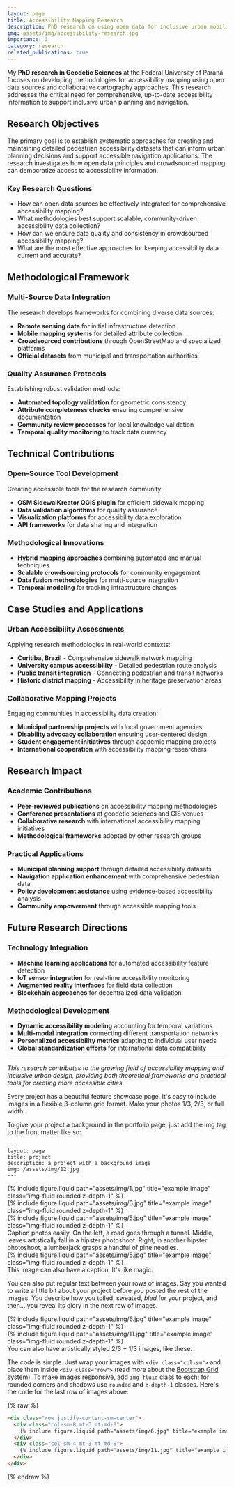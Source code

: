 ```yaml
---
layout: page
title: Accessibility Mapping Research
description: PhD research on using open data for inclusive urban mobility mapping
img: assets/img/accessibility-research.jpg
importance: 3
category: research
related_publications: true
---
```


My **PhD research in Geodetic Sciences** at the Federal University of Paraná focuses on developing methodologies for accessibility mapping using open data sources and collaborative cartography approaches. This research addresses the critical need for comprehensive, up-to-date accessibility information to support inclusive urban planning and navigation.

## Research Objectives

The primary goal is to establish systematic approaches for creating and maintaining detailed pedestrian accessibility datasets that can inform urban planning decisions and support accessible navigation applications. The research investigates how open data principles and crowdsourced mapping can democratize access to accessibility information.

### Key Research Questions

- How can open data sources be effectively integrated for comprehensive accessibility mapping?
- What methodologies best support scalable, community-driven accessibility data collection?
- How can we ensure data quality and consistency in crowdsourced accessibility mapping?
- What are the most effective approaches for keeping accessibility data current and accurate?

## Methodological Framework

### Multi-Source Data Integration
The research develops frameworks for combining diverse data sources:
- **Remote sensing data** for initial infrastructure detection
- **Mobile mapping systems** for detailed attribute collection
- **Crowdsourced contributions** through OpenStreetMap and specialized platforms
- **Official datasets** from municipal and transportation authorities

### Quality Assurance Protocols
Establishing robust validation methods:
- **Automated topology validation** for geometric consistency
- **Attribute completeness checks** ensuring comprehensive documentation
- **Community review processes** for local knowledge validation
- **Temporal quality monitoring** to track data currency

## Technical Contributions

### Open-Source Tool Development
Creating accessible tools for the research community:
- **OSM SidewalKreator QGIS plugin** for efficient sidewalk mapping
- **Data validation algorithms** for quality assurance
- **Visualization platforms** for accessibility data exploration
- **API frameworks** for data sharing and integration

### Methodological Innovations
- **Hybrid mapping approaches** combining automated and manual techniques
- **Scalable crowdsourcing protocols** for community engagement
- **Data fusion methodologies** for multi-source integration
- **Temporal modeling** for tracking infrastructure changes

## Case Studies and Applications

### Urban Accessibility Assessments
Applying research methodologies in real-world contexts:
- **Curitiba, Brazil** - Comprehensive sidewalk network mapping
- **University campus accessibility** - Detailed pedestrian route analysis
- **Public transit integration** - Connecting pedestrian and transit networks
- **Historic district mapping** - Accessibility in heritage preservation areas

### Collaborative Mapping Projects
Engaging communities in accessibility data creation:
- **Municipal partnership projects** with local government agencies
- **Disability advocacy collaboration** ensuring user-centered design
- **Student engagement initiatives** through academic mapping projects
- **International cooperation** with accessibility mapping researchers

## Research Impact

### Academic Contributions
- **Peer-reviewed publications** on accessibility mapping methodologies
- **Conference presentations** at geodetic sciences and GIS venues
- **Collaborative research** with international accessibility mapping initiatives
- **Methodological frameworks** adopted by other research groups

### Practical Applications
- **Municipal planning support** through detailed accessibility datasets
- **Navigation application enhancement** with comprehensive pedestrian data
- **Policy development assistance** using evidence-based accessibility analysis
- **Community empowerment** through accessible mapping tools

## Future Research Directions

### Technology Integration
- **Machine learning applications** for automated accessibility feature detection
- **IoT sensor integration** for real-time accessibility monitoring
- **Augmented reality interfaces** for field data collection
- **Blockchain approaches** for decentralized data validation

### Methodological Development
- **Dynamic accessibility modeling** accounting for temporal variations
- **Multi-modal integration** connecting different transportation networks
- **Personalized accessibility metrics** adapting to individual user needs
- **Global standardization efforts** for international data compatibility

---

*This research contributes to the growing field of accessibility mapping and inclusive urban design, providing both theoretical frameworks and practical tools for creating more accessible cities.*

Every project has a beautiful feature showcase page.
It's easy to include images in a flexible 3-column grid format.
Make your photos 1/3, 2/3, or full width.

To give your project a background in the portfolio page, just add the img tag to the front matter like so:

    ---
    layout: page
    title: project
    description: a project with a background image
    img: /assets/img/12.jpg
    ---

<div class="row">
    <div class="col-sm mt-3 mt-md-0">
        {% include figure.liquid path="assets/img/1.jpg" title="example image" class="img-fluid rounded z-depth-1" %}
    </div>
    <div class="col-sm mt-3 mt-md-0">
        {% include figure.liquid path="assets/img/3.jpg" title="example image" class="img-fluid rounded z-depth-1" %}
    </div>
    <div class="col-sm mt-3 mt-md-0">
        {% include figure.liquid path="assets/img/5.jpg" title="example image" class="img-fluid rounded z-depth-1" %}
    </div>
</div>
<div class="caption">
    Caption photos easily. On the left, a road goes through a tunnel. Middle, leaves artistically fall in a hipster photoshoot. Right, in another hipster photoshoot, a lumberjack grasps a handful of pine needles.
</div>
<div class="row">
    <div class="col-sm mt-3 mt-md-0">
        {% include figure.liquid path="assets/img/5.jpg" title="example image" class="img-fluid rounded z-depth-1" %}
    </div>
</div>
<div class="caption">
    This image can also have a caption. It's like magic.
</div>

You can also put regular text between your rows of images.
Say you wanted to write a little bit about your project before you posted the rest of the images.
You describe how you toiled, sweated, _bled_ for your project, and then... you reveal its glory in the next row of images.

<div class="row justify-content-sm-center">
    <div class="col-sm-8 mt-3 mt-md-0">
        {% include figure.liquid path="assets/img/6.jpg" title="example image" class="img-fluid rounded z-depth-1" %}
    </div>
    <div class="col-sm-4 mt-3 mt-md-0">
        {% include figure.liquid path="assets/img/11.jpg" title="example image" class="img-fluid rounded z-depth-1" %}
    </div>
</div>
<div class="caption">
    You can also have artistically styled 2/3 + 1/3 images, like these.
</div>

The code is simple.
Just wrap your images with `<div class="col-sm">` and place them inside `<div class="row">` (read more about the <a href="https://getbootstrap.com/docs/4.4/layout/grid/">Bootstrap Grid</a> system).
To make images responsive, add `img-fluid` class to each; for rounded corners and shadows use `rounded` and `z-depth-1` classes.
Here's the code for the last row of images above:

{% raw %}

```html
<div class="row justify-content-sm-center">
  <div class="col-sm-8 mt-3 mt-md-0">
    {% include figure.liquid path="assets/img/6.jpg" title="example image" class="img-fluid rounded z-depth-1" %}
  </div>
  <div class="col-sm-4 mt-3 mt-md-0">
    {% include figure.liquid path="assets/img/11.jpg" title="example image" class="img-fluid rounded z-depth-1" %}
  </div>
</div>
```

{% endraw %}
